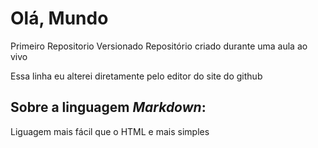 # Olá, Mundo
Primeiro Repositorio Versionado
Repositório criado durante uma aula ao vivo

Essa linha eu alterei diretamente pelo editor do site do github

## Sobre a linguagem *Markdown*: 
Liguagem mais fácil que o HTML e mais simples  
